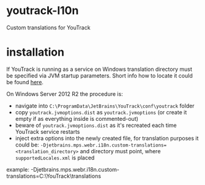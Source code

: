 youtrack-l10n
=============

Custom translations for YouTrack


installation
============

If YouTrack is running as a service on Windows translation directory must be specified via JVM startup parameters.
Short info how to locate it could be found [here](https://confluence.jetbrains.com/display/YTD6/Providing+Java+Start+Parameters).

On Windows Server 2012 R2 the procedure is:

 * navigate into `C:\ProgramData\JetBrains\YouTrack\conf\youtrack` folder
 * copy `youtrack.jvmoptions.dist` as `youtrack.jvmoptions` (or create it empty if as everything inside is commented-out)
 * beware of `youtrack.jvmoptions.dist` as it's recreated each time YouTrack service restarts
 * inject extra options into the newly created file, for translation purposes it could be: `-Djetbrains.mps.webr.i18n.custom-translations=<translation_directory>` and directory must point, where `supportedLocales.xml` is placed

example: -Djetbrains.mps.webr.i18n.custom-translations=C:\YouTrack\translations
